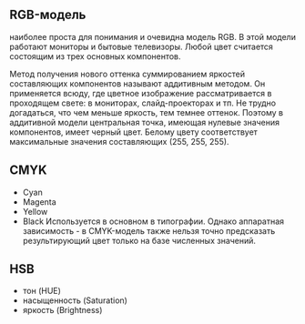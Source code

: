 ## RGB-модель
наиболее проста для понимания и очевидна модель RGB. В этой модели работают мониторы и бытовые телевизоры. Любой цвет считается состоящим из трех основных компонентов. 

Метод получения нового оттенка суммированием яркостей составляющих компонентов называют аддитивным методом. Он применяется всюду, где цветное изображение рассматривается в проходящем свете: в мониторах, слайд-проекторах и тп. Не трудно догадаться, что чем меньше яркость, тем темнее оттенок. Поэтому в аддитивной модели центральная точка, имеющая нулевые значения компонентов, имеет черный цвет. Белому цвету соответствует максимальные значения составляющих (255, 255, 255).

## CMYK
- Cyan 
- Magenta
- Yellow
- Black
Используется в основном в типографии. Однако аппаратная зависимость - в CMYK-модель также нельзя точно предсказать результирующий цвет только на базе численных значений.

## HSB
- тон (HUE)
- насыщенность (Saturation)
- яркость (Brightness)


